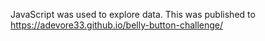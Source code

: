 JavaScript was used to explore data.  This was published to https://adevore33.github.io/belly-button-challenge/